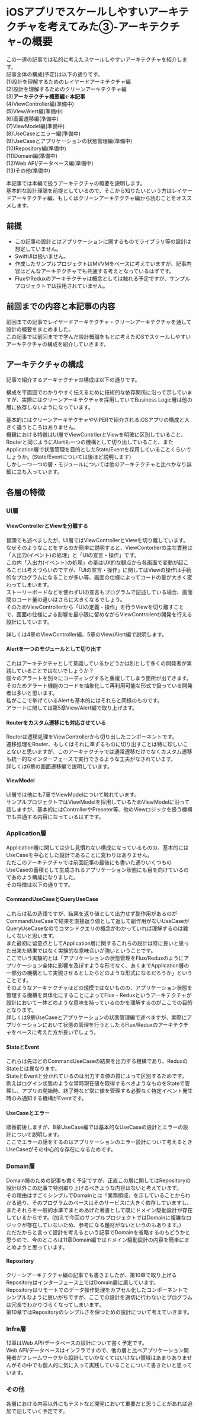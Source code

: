 
# iOSアプリでスケールしやすいアーキテクチャを考えてみた③-アーキテクチャ-の概要

この一連の記事では私的に考えたスケールしやすいアーキテクチャを紹介します。  
記事全体の構成(予定)は以下の通りです。  
(1)設計を理解するためのレイヤードアーキテクチャ編  
(2)設計を理解するためのクリーンアーキテクチャ編  
(3)**アーキテクチャ概要編←本記事**  
(4)ViewController編(準備中)  
(5)View/Alert編(準備中)  
(6)画面遷移編(準備中)  
(7)ViewModel編(準備中)  
(8)UseCaseとエラー編(準備中)  
(9)UseCaseとアプリケーションの状態管理編(準備中)  
(10)Repository編(準備中)  
(11)Domain編(準備中)  
(12)Web API/データベース編(準備中)  
(13)その他(準備中)  

本記事では本編で扱うアーキテクチャの概要を説明します。  
基本的な設計理論を前提としているので、そこから知りたいという方はレイヤードアーキテクチャ編、もしくはクリーンアーキテクチャ編から読むことをオススメします。  

## 前提
- この記事の設計とはアプリケーションに関するものでライブラリ等の設計は想定していません。  
- SwiftUIは扱いません。  
- 作成したサンプルプロジェクトはMVVMをベースに考えていますが、記事内容はどんなアーキテクチャでも共通する考えとなっているはずです。  
- FluxやReduxのアーキテクチャは概念としては触れる予定ですが、サンプルプロジェクトでは採用されていません。  

## 前回までの内容と本記事の内容
前回までの記事でレイヤードアーキテクチャ・クリーンアーキテクチャを通して設計の概要をまとめました。    
この記事では前回までで学んだ設計概論をもとに考えたiOSでスケールしやすいアーキテクチャの構成を紹介していきます。  

## アーキテクチャの構成
記事で紹介するアーキテクチャの構成は以下の通りです。  

構成を平面図でわかりやすく伝えるために技術的な依存関係に沿って示していますが、実際にはクリーンアーキテクチャを採用していてBusiness Logic層は他の層に依存しないようになっています。

基本的にはクリーンアーキテクチャやVIPERで紹介されるiOSアプリの構成と大きく違うところはありません。  
概観における特徴はUI層でViewContrllerとViewを明確に区別していること、Routerと同じようにAlertも一つの機構として切り出していること、またApplication層で状態管理を目的としたState/Eventを採用していることくらいでしょうか。(State/Eventについては後ほど説明します)  
しかし一つ一つの層・モジュールについては他のアーキテクチャと比べかなり詳細に立ち入っています。        

## 各層の特徴

### UI層

#### ViewControllerとViewを分離する
冒頭でも述べましたが、UI層ではViewControllerとViewを切り離しています。  
なぜそのようなことをするのか簡単に説明すると、ViewContorllerの主な責務は「入出力(イベント)の処理」と「UIの宣言・操作」です。  
この内「入出力(イベント)の処理」の量はUX的な観点から各画面で変動が起こることは考えづらいのですが、「UIの宣言・操作」に関してはViewの操作は手続的なプログラムになることが多い等、画面の仕様によってコードの量が大きく変わってしまいます。        
ストーリーボードなどを使わずUIの宣言もプログラムで記述している場合、画面間のコード量の違いはさらに大きくなるでしょう。  
そのためViewControllerから「UIの定義・操作」を行うViewを切り離すことで、画面の仕様による影響を最小限に留めながらViewControllerの開発を行える設計にしています。

詳しくは4章のViewController編、5章のView/Alert編で説明します。  
#### Alertを一つのモジュールとして切り出す
これはアーキテクチャとして意識しているかどうかは別として多くの開発者が実践していることではないでしょうか？  
個々のアラートを別々にコーディングすると重複してしまう箇所が出てきます。    
そのためアラート機能のコードを抽象化して再利用可能な形式で扱っている開発者は多いと思います。  
私がここで挙げているAlertも基本的にはそれらと同様のものです。    
アラートに関しては第5章View/Alert編で取り上げます。  

#### Routerをカスタム遷移にも対応させている
Routerは遷移処理をViewControllerから切り出したコンポーネントです。  
遷移処理をRouter、もしくはそれに準ずるものに切り出すことは特に珍しいことないと思いますが、このアーキテクチャでは通常遷移だけでなくカスタム遷移も統一的なインターフェースで実行できるような工夫がなされています。   
詳しくは6章の画面遷移編で説明しています。  

#### ViewModel
UI層では他にも7章でViewModelについて触れています。  
サンプルプロジェクトではViewModelを採用しているためViewModelに沿って話しますが、基本的にはControllerやPreseter等、他のViewロジックを扱う機構でも共通する内容になっているはずです。  

### Application層
Application層に関しては少し見慣れない構成になっているものの、基本的にはUseCaseを中心とした設計であることに変わりはありません。  
ただこのアーキテクチャでは前回記事の最後にも書いた通りいくつものUseCaseの蓄積として生成されるアプリケーション状態にも目を向けているのであのよう構成になりました。  
その特徴は以下の通りです。  
#### CommandUseCaseとQueryUseCase
これらは私の造語ですが、結果を返り値として出力せず副作用があるのがCommandUseCaseで結果を直接返り値として返して副作用がないUseCaseがQueryUseCaseなのでコマンドクエリの概念がわかっていれば理解するのは難しくないと思います。  
また最初に留意点としてApplication層に関するこれらの設計は特に良いと思った出来た結果ではなく実験的な意味合いが強いということです。  
ここでいう実験的とは「アプリケーションの状態管理をFlux/Reduxのようにアプリケーション全体に影響を及ぼすような形でなく、あくまでApplication層の一部分の機構として実現させるとしたらどのような形式になるだろうか」ということです。  
そのようなアーキテクチャほどの規模ではないものの、アプリケーション状態を管理する機構を具体化にすることによってFlux・Reduxというアーキテクチャが設計において一体どのような意味を持っているのかを理解するのがここでの目的となります。  
詳しくは9章UseCaseとアプリケーションの状態管理編で述べますが、実際にアプリケーションにおいて状態の管理を行うとしたらFlux/Reduxのアーキテクチャをベースに考えた方が良いでしょう。  

#### StateとEvent
これらは先ほどのCommandUseCaseの結果を出力する機構であり、ReduxのStateとは異なります。  
StateとEventと分かれているのは出力する値の質によって区別するためです。  
例えばログイン状態のような常時現在値を取得するべきようなものをStateで管理し、アプリの開始時、終了時など常に値を管理する必要なく特定イベント発生時のみ通知する機構がEventです。  


#### UseCaseとエラー
順番前後しますが、8章UseCase編では基本的なUseCaseの設計とエラーの設計について説明します。  
ここでエラーの話をするのはアプリケーションのエラー設計について考えるときUseCaseがその中心的な存在になるためです。  

### Domain層
Domain層のための記事も書く予定ですが、正直この層に関してはRepositoryの設計以外この記事で特別取り上げるべきような内容はないと考えています。  
その理由はすごくシンプルでDomainとは「業務領域」を示していることからわかる通り、そのプログラムのベースはそのサービスに大きく依存していますし、またそれらを一般的水準でまとめあげた著書として既にドメイン駆動設計が存在しているからです。(加えて今回のサンプルプロジェクトではDomainに複雑なロジックが存在していないため、参考になる題材がないというのもあります。)  
ただだからと言って設計を考えるという記事でDomainを省略するのもどうかと思うので、今のところは11章Domain編ではドメイン駆動設計の内容を簡単にまとめようと思っています。  

#### Repository
クリーンアーキテクチャ編の記事でも書きましたが、第10章で取り上げるRepositoryはインターフェース上ではDomain層に属しています。  
Repositoryはリモートでのデータ操作処理をカプセル化したコンポーネントでシンプルなように思いがちですが、ここでの設計を適切に行わないとプログラムは冗長でわかりづらくなってしまいます。  
第10章ではRepositoryのシンプルさを保つための設計について考えていきます。  


### Infra層
12章はWeb API/データベースの設計について書く予定です。  
Web API/データベースはインフラですので、他の層と比べアプリケーション開発者がフレームワークから設計していかなくてはいけない領域はあまりありませんがその中でも個人的に気に入って実践していることについて書きたいと思っています。  


### その他
各層における内容以外にもテストなど開発において重要だと思うことがあれば追加で記していく予定です。  




